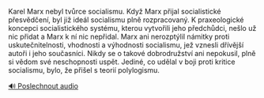 
Karel Marx nebyl tvůrce socialismu. Když Marx přijal socialistické přesvědčení, byl již ideál socialismu plně rozpracovaný. K praxeologické koncepci socialistického systému, kterou vytvořili jeho předchůdci, nešlo už nic přidat a Marx k ní nic nepřidal. Marx ani nerozptýlil námitky proti uskutečnitelnosti, vhodnosti a výhodnosti socialismu, jež vznesli dřívější autoři i jeho současníci. Nikdy se o takové dobrodružství ani nepokusil, plně si vědom své neschopnosti uspět. Jediné, co udělal v boji proti kritice socialismu, bylo, že přišel s teorií polylogismu.

[🔊 Poslechnout audio](/data/7-paragraphs/audio/chapter_140/para_004-Karel-Marx-nebyl-tvrce-socialismu-Kdy-Marx-pij.mp3)
